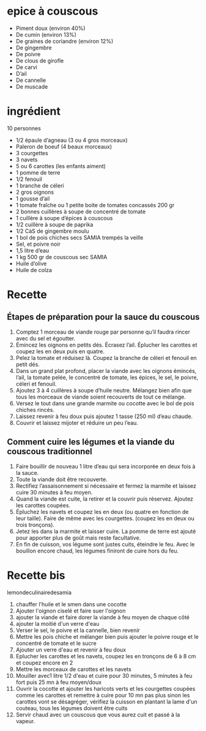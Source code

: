 # epice à couscous
- Piment doux (environ 40%)
- De cumin (environ 13%)
- De graines de coriandre (environ 12%)
- De gingembre
- De poivre
- De clous de girofle
- De carvi
- D’ail
- De cannelle
- De muscade

# ingrédient
10 personnes

- 1/2 épaule d’agneau (3 ou 4 gros morceaux)
- Paleron de boeuf  (4 beaux morceaux)
- 3 courgettes
- 3 navets
- 5 ou 6 carottes (les enfants aiment)
- 1 pomme de terre
- 1/2 fenouil
- 1 branche de céleri
- 2 gros oignons
- 1 gousse d’ail
- 1 tomate fraîche ou 1 petite boite de tomates concassés 200 gr
- 2 bonnes cuillères à soupe de concentré de tomate
- 1 cuillère à soupe d’épices à couscous
- 1/2 cuillère à soupe de paprika
- 1/2 CàS de gingembre moulu
- 1 bol de pois chiches secs SAMIA trempés la veille
- Sel, et poivre noir
- 1,5 litre d’eau
- 1 kg 500 gr de couscous sec SAMIA
- Huile d’olive
- Huile de colza

# Recette

## Étapes de préparation pour la sauce du couscous

1. Comptez 1 morceau de viande rouge par personne qu’il faudra rincer avec du sel et égoutter.
1. Émincez les oignons en petits dés. Écrasez l’ail. Éplucher les carottes et coupez les en deux puis en quatre.
1. Pelez la tomate et réduisez là. Coupez la branche de céleri et fenouil en petit dés.
1. Dans un grand plat profond, placer la viande avec les oignons émincés, l’ail, la tomate pelée, le concentré de tomate, les épices, le sel, le poivre, céleri et fenouil.
1. Ajoutez 3 à 4 cuillères à soupe d’huile neutre. Mélangez bien afin que tous les morceaux de viande soient recouverts de tout ce mélange.
1. Versez le tout dans une grande marmite ou cocotte avec le bol de pois chiches rincés.
1. Laissez revenir à feu doux puis ajoutez 1 tasse (250 ml) d’eau chaude.
1. Couvrir et laissez mijoter et réduire un peu l’eau.

## Comment cuire les légumes et la viande du couscous traditionnel

1. Faire bouillir de nouveau 1 litre d’eau qui sera incorporée en deux fois à la sauce.
1. Toute la viande doit être recouverte.
1. Rectifiez l’assaisonnement si nécessaire et fermez la marmite et laissez cuire 30 minutes à feu moyen.
1. Quand la viande est cuite, la retirer et la couvrir puis réservez. Ajoutez les carottes coupées.
1. Épluchez les navets et coupez les en deux (ou quatre en fonction de leur taille). Faire de même avec les courgettes. (coupez les en deux ou trois tronçons).
1. Jetez les dans la marmite et laisser cuire. La pomme de terre est ajouté pour apporter plus de goût mais reste facultative.
1. En fin de cuisson, vos légume sont justes cuits, éteindre le feu. Avec le bouillon encore chaud, les légumes finiront de cuire hors du feu.

# Recette bis

lemondeculinairedesamia
1. chauffer l'huile et le smen dans une cocotte
1. Ajouter l'oignon ciselé et faire suer l'oignon
1. ajouter la viande et faire dorer la viande à feu moyen de chaque côté 
1. ajouter la moitié d'un verre d'eau
1. Verser le sel, le poivre et la cannelle, bien revenir
1. Mettre les pois chiche et mélanger bien puis ajouter le poivre rouge et le concentré de tomate et le sucre
1. Ajouter un verre d'eau et revenir à feu doux
1. Eplucher les carottes et les navets, coupez les en tronçons de 6 à 8 cm et coupez encore en 2
1. Mettre les morceaux de carottes et les navets
1. Mouiller avec1 litre 1/2 d'eau et cuire pour 30 minutes, 5 minutes à feu fort puis 25 mn à feu moyen/doux
1. Ouvrir la cocotte et ajouter les haricots verts et les courgettes coupées comme les carottes et remettre à cuire pour 10 mn pas plus sinon les carottes vont se désagréger, vérifiez la cuisson en plantant la lame d'un couteau, tous les légumes doivent être cuits
1. Servir chaud avec un couscous que vous aurez cuit et passé à la vapeur.
